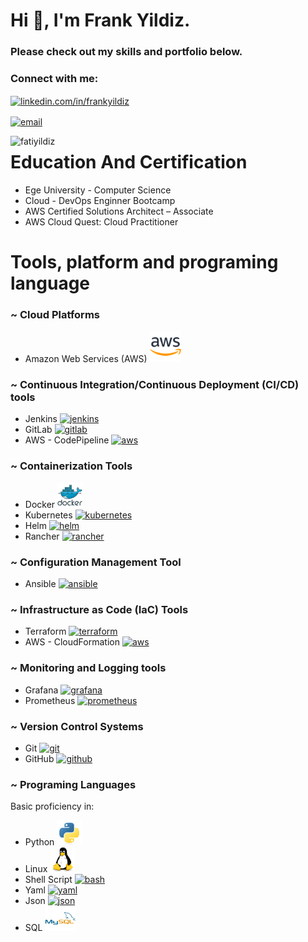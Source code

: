 <h1 align="left">Hi 👋, I'm Frank Yildiz.</h1>
<h3 align="left"> Please check out my skills and portfolio below. </h3>
<h3 align="left">Connect with me:</h3>

<p align="left">
 
<a href="https://www.linkedin.com/in/frankyildiz/" target="blank"><img align="center" src="https://raw.githubusercontent.com/rahuldkjain/github-profile-readme-generator/master/src/images/icons/Social/linked-in-alt.svg" alt="linkedin.com/in/frankyildiz" height="30" width="40" /></a>

<a href="mailto:frank.yildiz.devops@gmail.com" target="blank"><img align="center" src="https://img.icons8.com/?size=512&id=X0mEIh0RyDdL&format=png" alt="email" height="40" width="40" /></a>
</p>

<p><img align="left" src="https://github-readme-stats.vercel.app/api/top-langs?username=fatiyildiz&show_icons=true&locale=en&layout=compact" alt="fatiyildiz" /></p>

# Education And Certification

- Ege University - Computer Science
- Cloud - DevOps Enginner Bootcamp
- AWS Certified Solutions Architect – Associate
- AWS Cloud Quest: Cloud Practitioner


# Tools, platform and programing language
### ~ Cloud Platforms
  - Amazon Web Services (AWS) <a href="https://aws.amazon.com"  rel="noreferrer"> <img src="https://raw.githubusercontent.com/devicons/devicon/master/icons/amazonwebservices/amazonwebservices-original-wordmark.svg" width="50" height="50"/> </a>

### ~ Continuous Integration/Continuous Deployment (CI/CD) tools
  - Jenkins   <a href="https://www.jenkins.io" target="_blank" rel="noreferrer"> <img src="https://www.vectorlogo.zone/logos/jenkins/jenkins-icon.svg" alt="jenkins" width="40" height="40"/> </a>
  - GitLab  <a href="https://about.gitlab.com/"> <img src="https://www.vectorlogo.zone/logos/gitlab/gitlab-tile.svg" alt="gitlab" width="40" height="40"> </a>
  - AWS - CodePipeline   <a href="https://aws.amazon.com/codepipeline/" target="_blank" rel="noreferrer"> <img src="https://www.vectorlogo.zone/logos/amazon_aws/amazon_aws-icon.svg" alt="aws" width="40" height="40"/> </a>

### ~ Containerization Tools
  - Docker   <a href="https://www.docker.com/" target="_blank" rel="noreferrer"> <img src="https://raw.githubusercontent.com/devicons/devicon/master/icons/docker/docker-original-wordmark.svg" alt="docker" width="40" height="40"/> </a> 
  - Kubernetes <a href="https://kubernetes.io" target="_blank" rel="noreferrer"> <img src="https://www.vectorlogo.zone/logos/kubernetes/kubernetes-icon.svg" alt="kubernetes" width="40" height="40"/> </a> 
  - Helm <a href="https://helm.sh/" target="_blank" rel="noreferrer"> <img src="https://www.vectorlogo.zone/logos/helmsh/helmsh-ar21.svg" alt="helm" width="60" height="40"/> </a>
  - Rancher <a href="https://www.rancher.com/" target="_blank" rel="noreferrer"> <img src="https://www.vectorlogo.zone/logos/rancher/rancher-icon.svg" alt="rancher" width="60" height="40"/> </a>

### ~ Configuration Management Tool
  - Ansible <a href="https://www.ansible.com/" target="_blank" rel="noreferrer"> <img src="https://www.vectorlogo.zone/logos/ansible/ansible-icon.svg" alt="ansible" width="40" height="40"/> </a> 

### ~ Infrastructure as Code (IaC) Tools
  - Terraform <a href="https://www.terraform.io/" target="_blank" rel="noreferrer"> <img src="https://www.vectorlogo.zone/logos/terraformio/terraformio-icon.svg" alt="terraform" width="40" height="40"/> </a>
  - AWS - CloudFormation <a href="https://aws.amazon.com/cloudformation/" target="_blank" rel="noreferrer"> <img src="https://www.vectorlogo.zone/logos/amazon_cloudformation/amazon_cloudformation-ar21.svg" alt="aws" width="90" height="50"/> </a>

### ~ Monitoring and Logging tools
  - Grafana <a href="https://grafana.com/" target="_blank" rel="noreferrer"> <img src="https://www.vectorlogo.zone/logos/grafana/grafana-icon.svg" alt="grafana" width="40" height="40"/> </a>
  - Prometheus <a href="https://prometheus.io/" target="_blank" rel="noreferrer"> <img src="https://www.vectorlogo.zone/logos/prometheusio/prometheusio-icon.svg" alt="prometheus" width="40" height="40"/> </a>

### ~ Version Control Systems
  - Git <a href="https://git-scm.com/" target="_blank" rel="noreferrer"> <img src="https://www.vectorlogo.zone/logos/git-scm/git-scm-icon.svg" alt="git" width="40" height="40"/> </a>
  - GitHub <a href="https://github.com/" target="_blank" rel="noreferrer"> <img src="https://www.vectorlogo.zone/logos/github/github-icon.svg" alt="github" width="40" height="40"/> </a>

### ~ Programing Languages
Basic proficiency in:
  - Python <a href="https://www.python.org" target="_blank" rel="noreferrer"> <img src="https://raw.githubusercontent.com/devicons/devicon/master/icons/python/python-original.svg" alt="python" width="40" height="40"/> </a>
  - Linux <a href="https://www.linux.org/" target="_blank" rel="noreferrer"> <img src="https://raw.githubusercontent.com/devicons/devicon/master/icons/linux/linux-original.svg" alt="linux" width="40" height="40"/> </a> 
  - Shell Script <a href="https://www.gnu.org/software/bash/" target="_blank" rel="noreferrer"> <img src="https://www.vectorlogo.zone/logos/gnu_bash/gnu_bash-icon.svg" alt="bash" width="40" height="40"/> </a> 
  - Yaml <a href="https://yaml.org/" target="_blank" rel="noreferrer"> <img src="https://www.vectorlogo.zone/logos/yaml/yaml-icon.svg" alt="yaml" width="60" height="40"/> </a>
  - Json <a href="https://www.json.org/json-en.html" target="_blank" rel="noreferrer"> <img src="https://www.vectorlogo.zone/logos/json/json-ar21.svg" alt="json" width="60" height="40"/> </a> 
  - SQL <a href="https://www.mysql.com/" target="_blank" rel="noreferrer"> <img src="https://raw.githubusercontent.com/devicons/devicon/master/icons/mysql/mysql-original-wordmark.svg" alt="mysql" width="50" height="40"/> </a> 
